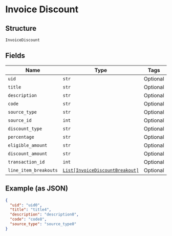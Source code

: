 
# Invoice Discount

## Structure

`InvoiceDiscount`

## Fields

| Name | Type | Tags | Description |
|  --- | --- | --- | --- |
| `uid` | `str` | Optional | - |
| `title` | `str` | Optional | - |
| `description` | `str` | Optional | - |
| `code` | `str` | Optional | - |
| `source_type` | `str` | Optional | - |
| `source_id` | `int` | Optional | - |
| `discount_type` | `str` | Optional | - |
| `percentage` | `str` | Optional | - |
| `eligible_amount` | `str` | Optional | - |
| `discount_amount` | `str` | Optional | - |
| `transaction_id` | `int` | Optional | - |
| `line_item_breakouts` | [`List[InvoiceDiscountBreakout]`](../../doc/models/invoice-discount-breakout.md) | Optional | - |

## Example (as JSON)

```json
{
  "uid": "uid0",
  "title": "title4",
  "description": "description0",
  "code": "code8",
  "source_type": "source_type0"
}
```

